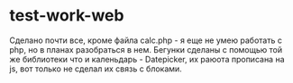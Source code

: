 # test-work-web

Сделано почти все, кроме файла calc.php - я еще не умею работать с php, но в планах разобраться в нем.
Бегунки сделаны с помощью той же библиотеки что и каленьдарь - Datepicker, их раюота прописана на js, вот только не сделал их связь с блоками.
